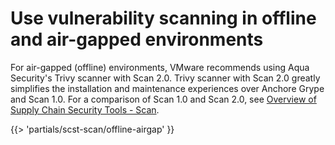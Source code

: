 # Use vulnerability scanning in offline and air-gapped environments

For air-gapped (offline) environments, VMware recommends using Aqua Security's Trivy scanner with
Scan 2.0. Trivy scanner with Scan 2.0 greatly simplifies the installation and maintenance
experiences over Anchore Grype and Scan 1.0. For a comparison of Scan 1.0 and Scan 2.0, see
[Overview of Supply Chain Security Tools - Scan](../scst-scan/overview.hbs.md).

<!-- The below partial is in the docs-tap/partials directory -->

{{> 'partials/scst-scan/offline-airgap' }}
